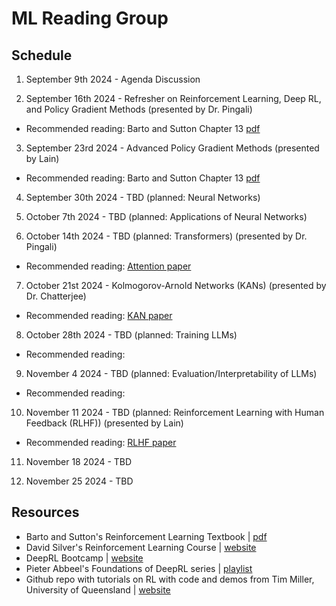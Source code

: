 # ML Reading Group 

## Schedule

1) September 9th 2024 - Agenda Discussion
   
2) September 16th 2024 - Refresher on Reinforcement Learning, Deep RL, and Policy Gradient Methods (presented by Dr. Pingali)

* Recommended reading: Barto and Sutton Chapter 13 [pdf](https://www.andrew.cmu.edu/course/10-703/textbook/BartoSutton.pdf)
   
3) September 23rd 2024 - Advanced Policy Gradient Methods (presented by Lain)

* Recommended reading: Barto and Sutton Chapter 13 [pdf](https://www.andrew.cmu.edu/course/10-703/textbook/BartoSutton.pdf)

4) September 30th 2024 - TBD (planned: Neural Networks) 
   
5) October 7th 2024 - TBD (planned: Applications of Neural Networks)

6) October 14th 2024 - TBD (planned: Transformers) (presented by Dr. Pingali)

* Recommended reading: [Attention paper](https://arxiv.org/abs/1706.03762)
  
7) October 21st 2024 - Kolmogorov-Arnold Networks (KANs) (presented by Dr. Chatterjee)

* Recommended reading: [KAN paper](https://arxiv.org/abs/2404.19756)

8) October 28th 2024 - TBD (planned: Training LLMs) 

* Recommended reading: 
  
9) November 4 2024 - TBD (planned: Evaluation/Interpretability of LLMs)

* Recommended reading: 

10) November 11 2024 - TBD (planned: Reinforcement Learning with Human Feedback (RLHF)) (presented by Lain)

* Recommended reading: [RLHF paper](https://arxiv.org/abs/2203.02155)

11) November 18 2024 - TBD

12) November 25 2024 - TBD


## Resources

* Barto and Sutton's Reinforcement Learning Textbook | [pdf](https://www.andrew.cmu.edu/course/10-703/textbook/BartoSutton.pdf)
* David Silver's Reinforcement Learning Course | [website](https://www.davidsilver.uk/teaching/)
* DeepRL Bootcamp | [website](https://sites.google.com/view/deep-rl-bootcamp)
* Pieter Abbeel's Foundations of DeepRL series | [playlist](https://www.youtube.com/watch?v=2GwBez0D20A)
* Github repo with tutorials on RL with code and demos from Tim Miller, University of Queensland | [website](https://gibberblot.github.io/rl-notes/single-agent/value-iteration.html)
